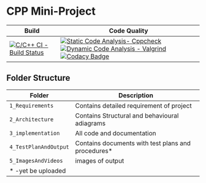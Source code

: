 # CPP Mini-Project

Build | Code Quality  
|---------|------------
[![C/C++ CI - Build Status](https://github.com/KirubaThomasM/cpp_miniproject/actions/workflows/c-cpp.yml/badge.svg)](https://github.com/KirubaThomasM/cpp_miniproject/actions/workflows/c-cpp.yml)|[![Static Code Analysis- Cppcheck](https://github.com/KirubaThomasM/cpp_miniproject/actions/workflows/cppcheck.yml/badge.svg)](https://github.com/KirubaThomasM/cpp_miniproject/actions/workflows/cppcheck.yml) [![Dynamic Code Analysis - Valgrind](https://github.com/KirubaThomasM/cpp_miniproject/actions/workflows/Valgrind.yml/badge.svg?branch=main)](https://github.com/KirubaThomasM/cpp_miniproject/actions/workflows/Valgrind.yml) [![Codacy Badge](https://app.codacy.com/project/badge/Grade/ca6da1c0ea6241ee9e0a6ef088d239ab)](https://www.codacy.com/gh/KirubaThomasM/cpp_miniproject/dashboard?utm_source=github.com&amp;utm_medium=referral&amp;utm_content=KirubaThomasM/cpp_miniproject&amp;utm_campaign=Badge_Grade)
## Folder Structure
Folder             | Description
-------------------| -----------------------------------------
`1_Requirements`   | Contains detailed requirement of project
`2_Architecture`   | Contains Structural and behavioural adiagrams
`3_implementation` | All code and documentation
`4_TestPlanAndOutput`| Contains documents with test plans and procedures*
`5_ImagesAndVideos`|images of output
|* -yet be uploaded

    
   
